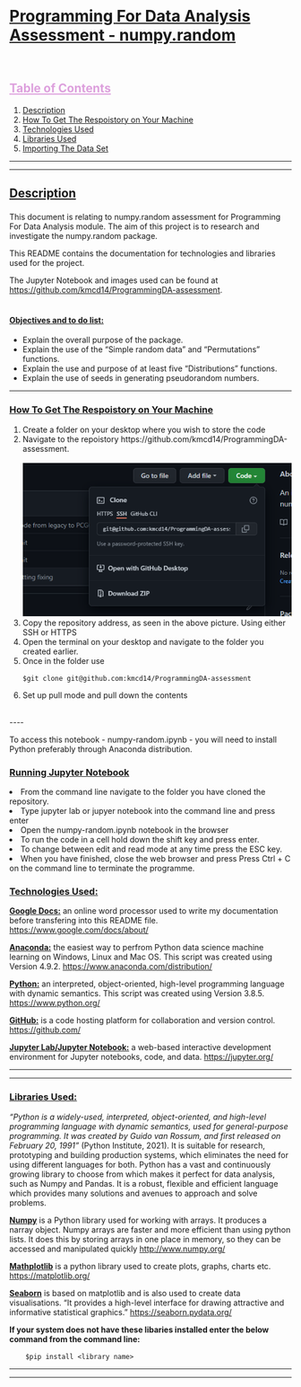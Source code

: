 <br>
<h1><b><u> Programming For Data Analysis Assessment - numpy.random</u></b></h1>



<br>
<h2 style=color:#DDA0DD><b><u>Table of Contents</b></u></h2></summary>
  <ol>
    <li><a href='#Description'> Description</a></li>
    <li><a href="#Script">How To Get The Respoistory on Your Machine</a></li> 
  <li><a href='#Technologies_Used'>Technologies Used</a></li>
    <li><a href="#Libraries_Used">Libraries Used</a></li>
    <li><a href="#Importing_Data">Importing The Data Set</a></li>
  </ol>
  
---
---
<h2><b><u><p id='Description'> Description</b></u></p></h2>
This document is relating to numpy.random assessment for Programming For Data Analysis module. The aim of this project is to research and investigate the numpy.random package.

This README contains the documentation for technologies and libraries used for the project. 

The Jupyter Notebook and images used can be found at https://github.com/kmcd14/ProgrammingDA-assessment.
<br></br>

 <h4><u> Objectives and to do list: </u></h4>
 <ul>
  <li>Explain the overall purpose of the package.</li>
  <li>Explain the use of the “Simple random data” and “Permutations” functions. </li>
  <li>Explain the use and purpose of at least five “Distributions” functions.</li>
  <li>Explain the use of seeds in generating pseudorandom numbers.</li>
</ul>

---

<h3><b><u><p id='Script'> How To Get The Respoistory on Your Machine</b></u></p></h3>

<ol>
<li>Create a folder on your desktop where you wish to store the code</li>
<li>Navigate to the repoistory https://github.com/kmcd14/ProgrammingDA-assessment.</il>
<br></br>

<img src='images/respoistory.PNG'>

<li>Copy the repository address, as seen in the above picture. Using either SSH or HTTPS</li>
<li>Open the terminal on your desktop and navigate to the folder you created earlier.</li>
<li>Once in the folder use 



    $git clone git@github.com:kmcd14/ProgrammingDA-assessment


</li>
<li>Set up pull mode and pull down the contents
</li>
</ol>


</br>
----
</br>

To access this notebook - numpy-random.ipynb -  you will need to install Python preferably through Anaconda distribution. 


<h3><b><u>Running Jupyter Notebook</b></u></p></h3>
<li>From the command line navigate to the folder you have cloned the  repository.</li>
<li>Type jupyter lab or jupyer notebook into the command line and press enter</li>
<li>Open the numpy-random.ipynb notebook in the browser</li>
<li>To run the code in a cell hold down the shift key and press enter.</li>
<li>To change between edit and read mode at any time press the ESC key.</li>
<li>When you have finished, close the web browser and press Press Ctrl + C on the command line to terminate the programme.</li>

<h3><b><u><p id='Technologies_Used'> Technologies Used:</b></u></p></h3>

<b><u>Google Docs:</u></b> an online word processor used to write my documentation before transfering into this README file. https://www.google.com/docs/about/

<b><u>Anaconda:</u></b> the easiest way to perfrom Python data science machine learning on Windows, Linux and Mac OS. This script was created using Version 4.9.2. https://www.anaconda.com/distribution/

<b><u>Python:</u></b> an interpreted, object-oriented, high-level programming language with dynamic semantics. This script was created using Version 3.8.5.  https://www.python.org/

<b><u>GitHub:</u></b> is a code hosting platform for collaboration and version control. https://github.com/

<b><u>Jupyter Lab/Jupyter Notebook:</u></b> a web-based interactive development environment for Jupyter notebooks, code, and data. https://jupyter.org/

---
---

<h3><b><u><p id='Libraries_Used'>Libraries Used:</b></u></p></h3>

<i>“Python is a widely-used, interpreted, object-oriented, and high-level programming language with dynamic semantics, used for general-purpose programming. It was created by Guido van Rossum, and first released on February 20, 1991”</i> (Python Institute, 2021). It is suitable for research, prototyping and building production systems, which eliminates the need for using different languages for both. Python has a vast and continuously growing library to choose from which makes it perfect for data analysis, such as Numpy and Pandas. It is a robust, flexible and efficient language which provides many solutions and avenues to approach and solve problems.

<u><b>Numpy</b></u> is a Python library used for working with arrays. It produces a narray object. Numpy arrays are faster and more efficient than using python lists. It does this by storing arrays in one place in memory, so they can be accessed and manipulated quickly http://www.numpy.org/

<u><b>Mathplotlib</b></u> is a python library used to create plots, graphs, charts etc. https://matplotlib.org/

<u><b>Seaborn</b></u> is based on matplotlib and is also used to create data visualisations. “It provides a high-level interface for drawing attractive and informative statistical graphics.” https://seaborn.pydata.org/


<b>If your system does not have these libaries installed enter the below command from the command line: </b>

```
    $pip install <library name>
```
---
---

